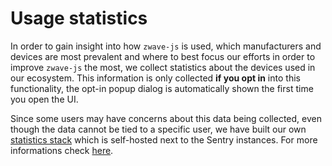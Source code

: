 # Usage statistics

In order to gain insight into how `zwave-js` is used, which manufacturers and devices are most prevalent and where to best focus our efforts in order to improve `zwave-js` the most, we collect statistics about the devices used in our ecosystem. This information is only collected **if you opt in** into this functionality, the opt-in popup dialog is automatically shown the first time you open the UI.

Since some users may have concerns about this data being collected, even though the data cannot be tied to a specific user, we have built our own [statistics stack](https://github.com/zwave-js/statistics-server) which is self-hosted next to the Sentry instances. For more informations check [here](https://zwave-js.github.io/node-zwave-js/#/data-collection/data-collection?id=usage-statistics).

